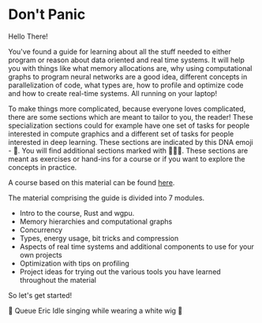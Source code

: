 # Don't Panic
Hello There!

You've found a guide for learning about all the stuff needed to either program or reason about data oriented
and real time systems. It will help you with things like what memory allocations are, why using computational graphs
to program neural networks are a good idea, different concepts in parallelization of code, what types are,
how to profile and optimize code and how to create real-time systems. All running on your laptop!

To make things more complicated, because everyone loves complicated, there are some sections which are meant to
tailor to you, the reader! These specialization sections could for example have one set of tasks for people
interested in compute graphics and a different set of tasks for people interested in deep learning.
These sections are indicated by this DNA emoji - 🧬. You will find additional sections marked with 👨🏼‍💻.
These sections are meant as exercises or hand-ins for a course or if you want to explore the concepts
in practice.

A course based on this material can be found
[here][0].

The material comprising the guide is divided into 7 modules.

* Intro to the course, Rust and wgpu.
* Memory hierarchies and computational graphs
* Concurrency
* Types, energy usage, bit tricks and compression
* Aspects of real time systems and additional components to use for your own projects
* Optimization with tips on profiling
* Project ideas for trying out the various tools you have learned throughout the material

So let's get started!

🌌 Queue Eric Idle singing while wearing a white wig 🌌

[0]: https://absorensen.github.io/real-time-visual-and-machine-learning-systems/
